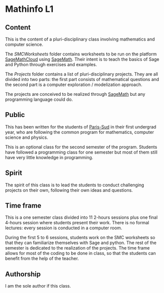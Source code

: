 # Mathinfo L1

## Content

This is the content of a pluri-disciplinary class involving mathematics and
computer science.

The *SMCWorksheets* folder contains worksheets to be run on the platform [SageMathCloud](https://cloud.sagemath.com/)
using [SageMath](http://www.sagemath.org/). Their intent is to teach the basics
of Sage and Python through exercises and examples.

The *Projects* folder contains a list of pluri-disciplinary projects. They are all 
divided into two parts: the first part consists of mathematical
questions and the second part is a computer exploration / modelization approach. 

The projects are conceived to be realized through [SageMath](http://www.sagemath.org/)
but any programming language could do.


## Public

This has been written for the students of [Paris-Sud](http://www.u-psud.fr/fr/formations/diplomes/licences/sciences-technologies-sante/mpi.html)
in their first undergrad year, who are following the common program for mathematics,
computer science and physics.

This is an optional class for the second semester of the program. Students have 
followed a programming class for one semester but most of them still have very 
little knowledge in programming.

## Spirit

The spirit of this class is to lead the students to conduct challenging projects
on their own, following their own ideas and questions. 

## Time frame

This is a one semester class divided into 11 2-hours sessions plus one final 4-hours 
session where students present their work. There is no formal
lectures: every session is conducted in a computer room. 

During the first 5 to 6 sessions, students work on the SMC worksheets so that 
they can familiarize themselves with Sage and python. The rest of the semester
is dedicated to the realization of the projects. The time frame allows for most 
of the coding to be done in class, so that the students can benefit from the help 
of the teacher.

## Authorship

I am the sole author if this class.
